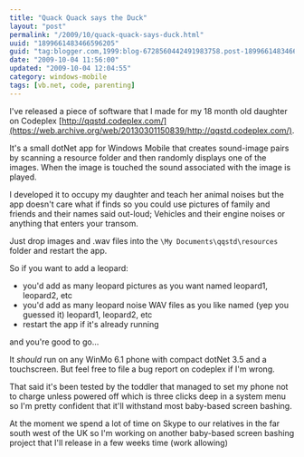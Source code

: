 ```yaml
---
title: "Quack Quack says the Duck"
layout: "post"
permalink: "/2009/10/quack-quack-says-duck.html"
uuid: "1899661483466596205"
guid: "tag:blogger.com,1999:blog-6728560442491983758.post-1899661483466596205"
date: "2009-10-04 11:56:00"
updated: "2009-10-04 12:04:55"
category: windows-mobile
tags: [vb.net, code, parenting]
---
```


I've released a piece of software that I made for my 18 month old daughter on Codeplex [http://qqstd.codeplex.com/](https://web.archive.org/web/20130301150839/http://qqstd.codeplex.com/). 

It's a small dotNet app for Windows Mobile that creates sound-image pairs by scanning a resource folder and then randomly displays one of the images. When the image is touched the sound associated with the image is played.

I developed it to occupy my daughter and teach her animal noises but the app doesn't care what if finds so you could use pictures of family and friends and their names said out-loud; Vehicles and their engine noises or anything that enters your transom. 

<!--more-->

Just drop images and .wav files into the `\My Documents\qqstd\resources` folder and restart the app.

So if you want to add a leopard:

 * you'd add as many leopard pictures as you want named leopard1, leopard2, etc
 * you'd add as many leopard noise WAV files as you like named (yep you guessed it) leopard1, leopard2, etc
 * restart the app if it's already running

and you're good to go...

It *should* run on any WinMo 6.1 phone with compact dotNet 3.5 and a touchscreen. But feel free to file a bug report on codeplex if I'm wrong. 

That said it's been tested by the toddler that managed to set my phone not to charge unless powered off which is three clicks deep in a system menu so I'm pretty confident that it'll withstand most baby-based screen bashing.

At the moment we spend a lot of time on Skype to our relatives in the far south west of the UK so I'm working on another baby-based screen bashing project that I'll release in a few weeks time (work allowing)